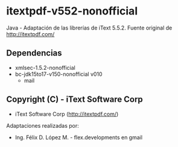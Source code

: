 # itextpdf-v552-nonofficial
Java - Adaptación de las librerías de iText 5.5.2. Fuente original de http://itextpdf.com/

## Dependencias
 * xmlsec-1.5.2-nonofficial
 * bc-jdk15to17-v150-nonofficial v010
   * mail

## Copyright (C) - iText Software Corp
 * iText Software Corp (http://itextpdf.com/)

Adaptaciones realizadas por:
 * Ing. Félix D. López M. - flex.developments en gmail